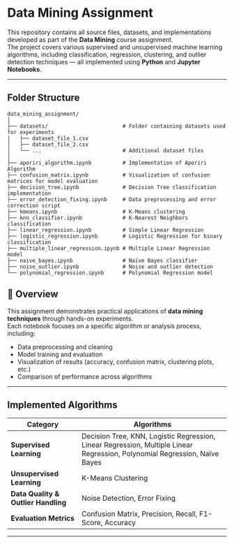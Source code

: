 # Data Mining Assignment

This repository contains all source files, datasets, and implementations developed as part of the **Data Mining** course assignment.  
The project covers various supervised and unsupervised machine learning algorithms, including classification, regression, clustering, and outlier detection techniques — all implemented using **Python** and **Jupyter Notebooks**.

---

## Folder Structure
```
data_mining_assignment/
│
├── datasets/                        # Folder containing datasets used for experiments
│   ├── dataset_file_1.csv
│   ├── dataset_file_2.csv
│   └── ...                          # Additional dataset files
│
├── aporiri_algorithm.ipynb          # Implementation of Aporiri Algorithm
├── confusion_matrix.ipynb           # Visualization of confusion matrices for model evaluation
├── decision_tree.ipynb              # Decision Tree classification implementation
├── error_detection_fixing.ipynb     # Data preprocessing and error correction script
├── kmeans.ipynb                     # K-Means clustering
├── knn_classifier.ipynb             # K-Nearest Neighbors classification
├── linear_regression.ipynb          # Simple Linear Regression
├── logistic_regression.ipynb        # Logistic Regression for binary classification
├── multiple_linear_regression.ipynb # Multiple Linear Regression model
├── naive_bayes.ipynb                # Naïve Bayes classifier
├── noise_outlier.ipynb              # Noise and outlier detection
└── polynomial_regression.ipynb      # Polynomial Regression model
```
## 🧩 Overview

This assignment demonstrates practical applications of **data mining techniques** through hands-on experiments.  
Each notebook focuses on a specific algorithm or analysis process, including:
- Data preprocessing and cleaning  
- Model training and evaluation  
- Visualization of results (accuracy, confusion matrix, clustering plots, etc.)  
- Comparison of performance across algorithms  

---

## Implemented Algorithms

| Category | Algorithms |
|-----------|-------------|
| **Supervised Learning** | Decision Tree, KNN, Logistic Regression, Linear Regression, Multiple Linear Regression, Polynomial Regression, Naïve Bayes |
| **Unsupervised Learning** | K-Means Clustering |
| **Data Quality & Outlier Handling** | Noise Detection, Error Fixing |
| **Evaluation Metrics** | Confusion Matrix, Precision, Recall, F1-Score, Accuracy |

---
